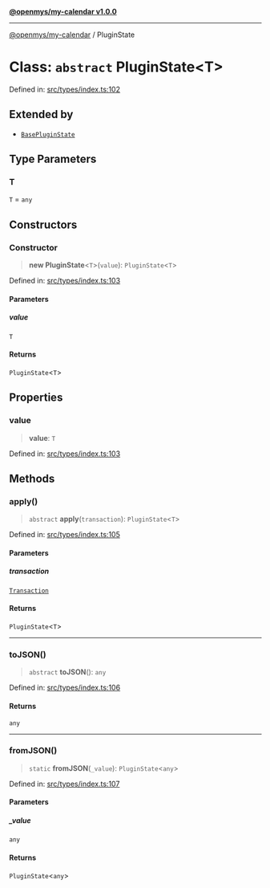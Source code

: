 [**@openmys/my-calendar v1.0.0**](../README.md)

***

[@openmys/my-calendar](../globals.md) / PluginState

# Class: `abstract` PluginState\<T\>

Defined in: [src/types/index.ts:102](https://github.com/openmys/my-calendar/blob/96ebce4306bfb6a4ab4c4297a9b422c56933c5da/src/types/index.ts#L102)

## Extended by

- [`BasePluginState`](BasePluginState.md)

## Type Parameters

### T

`T` = `any`

## Constructors

### Constructor

> **new PluginState**\<`T`\>(`value`): `PluginState`\<`T`\>

Defined in: [src/types/index.ts:103](https://github.com/openmys/my-calendar/blob/96ebce4306bfb6a4ab4c4297a9b422c56933c5da/src/types/index.ts#L103)

#### Parameters

##### value

`T`

#### Returns

`PluginState`\<`T`\>

## Properties

### value

> **value**: `T`

Defined in: [src/types/index.ts:103](https://github.com/openmys/my-calendar/blob/96ebce4306bfb6a4ab4c4297a9b422c56933c5da/src/types/index.ts#L103)

## Methods

### apply()

> `abstract` **apply**(`transaction`): `PluginState`\<`T`\>

Defined in: [src/types/index.ts:105](https://github.com/openmys/my-calendar/blob/96ebce4306bfb6a4ab4c4297a9b422c56933c5da/src/types/index.ts#L105)

#### Parameters

##### transaction

[`Transaction`](../interfaces/Transaction.md)

#### Returns

`PluginState`\<`T`\>

***

### toJSON()

> `abstract` **toJSON**(): `any`

Defined in: [src/types/index.ts:106](https://github.com/openmys/my-calendar/blob/96ebce4306bfb6a4ab4c4297a9b422c56933c5da/src/types/index.ts#L106)

#### Returns

`any`

***

### fromJSON()

> `static` **fromJSON**(`_value`): `PluginState`\<`any`\>

Defined in: [src/types/index.ts:107](https://github.com/openmys/my-calendar/blob/96ebce4306bfb6a4ab4c4297a9b422c56933c5da/src/types/index.ts#L107)

#### Parameters

##### \_value

`any`

#### Returns

`PluginState`\<`any`\>
